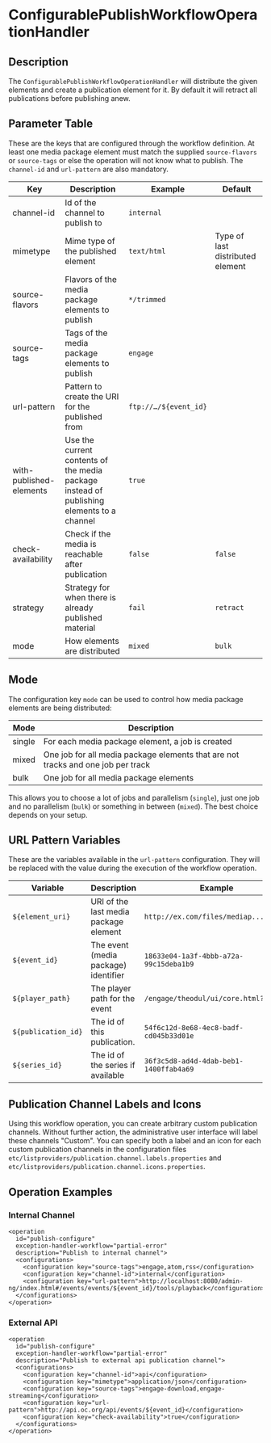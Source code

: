 # ConfigurablePublishWorkflowOperationHandler

## Description

The `ConfigurablePublishWorkflowOperationHandler` will distribute the given elements and create a publication element for
it. By default it will retract all publications before publishing anew.

## Parameter Table

These are the keys that are configured through the workflow definition. At least one media package element must match
the supplied `source-flavors` or `source-tags` or else the operation will not know what to publish. The `channel-id` and
`url-pattern` are also mandatory.

|Key                    |Description                                          |Example    |Default  |
|-----------------------|-----------------------------------------------------|-----------|---------|
|channel-id             |Id of the channel to publish to                      |`internal` |         |
|mimetype               |Mime type of the published element                   |`text/html`|Type of last distributed element|
|source-flavors         |Flavors of the media package elements to publish     |`*/trimmed`|         |
|source-tags            |Tags of the media package elements to publish        |`engage`   |         |
|url-pattern            |Pattern to create the URI for the published from     |`ftp://…/${event_id}`|  |
|with-published-elements|Use the current contents of the media package instead of publishing elements to a channel|`true`|  |
|check-availability     |Check if the media is reachable after publication    |`false`    |`false`  |
|strategy               |Strategy for when there is already published material|`fail`     |`retract`|
|mode                   |How elements are distributed                         |`mixed`    |`bulk`   |

## Mode

The configuration key `mode` can be used to control how media package elements are being distributed:

|Mode   |Description                                                                      |
|-------|---------------------------------------------------------------------------------|
|single |For each media package element, a job is created                                 |
|mixed  |One job for all media package elements that are not tracks and one job per track |
|bulk   |One job for all media package elements                                           |

This allows you to choose a lot of jobs and parallelism (`single`), just one job and no parallelism (`bulk`)
or something in between (`mixed`). The best choice depends on your setup.

## URL Pattern Variables

These are the variables available in the `url-pattern` configuration. They will be replaced with the value during the
execution of the workflow operation.

|Variable           |Description                               |Example                               |
|-------------------|------------------------------------------|--------------------------------------|
|`${element_uri}`   |URI of the last media package element     |`http://ex.com/files/mediap...xy.mp4` |
|`${event_id}`      |The event (media package) identifier      |`18633e04-1a3f-4bbb-a72a-99c15deba1b9`|
|`${player_path}`   |The player path for the event             |`/engage/theodul/ui/core.html?id=`    |
|`${publication_id}`|The id of this publication.               |`54f6c12d-8e68-4ec8-badf-cd045b33d01e`|
|`${series_id}`     |The id of the series if available         |`36f3c5d8-ad4d-4dab-beb1-1400ffab4a69`|

## Publication Channel Labels and Icons

Using this workflow operation, you can create arbitrary custom publication channels. Without further action, the
administrative user interface will label these channels "Custom". You can specify both a label and an icon for each
custom publication channels in the configuration files `etc/listproviders/publication.channel.labels.properties` and
`etc/listproviders/publication.channel.icons.properties`.

## Operation Examples

### Internal Channel

    <operation
      id="publish-configure"
      exception-handler-workflow="partial-error"
      description="Publish to internal channel">
      <configurations>
        <configuration key="source-tags">engage,atom,rss</configuration>
        <configuration key="channel-id">internal</configuration>
        <configuration key="url-pattern">http://localhost:8080/admin-ng/index.html#/events/events/${event_id}/tools/playback</configuration>
      </configurations>
    </operation>

### External API

    <operation
      id="publish-configure"
      exception-handler-workflow="partial-error"
      description="Publish to external api publication channel">
      <configurations>
        <configuration key="channel-id">api</configuration>
        <configuration key="mimetype">application/json</configuration>
        <configuration key="source-tags">engage-download,engage-streaming</configuration>
        <configuration key="url-pattern">http://api.oc.org/api/events/${event_id}</configuration>
        <configuration key="check-availability">true</configuration>
      </configurations>
    </operation>
